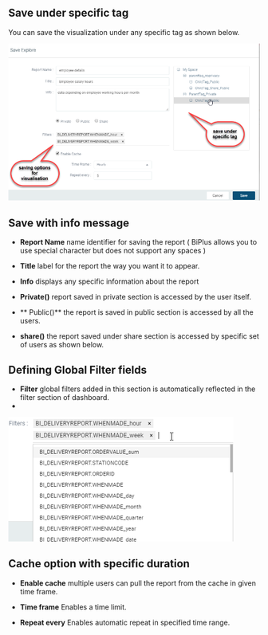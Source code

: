 ## Save under specific tag

You can save the visualization under any specific tag as shown below.

![enter image description here](https://raw.githubusercontent.com/sv18042016/fp1/e3b7bf2c45247e84daf15a733ebe46301c7a2004/images/saving%20report.png)

## Save with info message

- **Report Name** name identifier for saving the report ( BiPlus allows you to use special character but does not  support any spaces )

- **Title** label for the report the way you want it to appear.

- **Info** displays any specific information about the report

- **Private()** report saved in private section is accessed by the user itself.

- ** Public()** the report is saved in public section is accessed by all the users.

-  **share()** the report saved under share section is accessed by specific set of users as shown below.

## Defining Global Filter fields

- **Filter** global filters added in this section is automatically reflected in the filter section of  dashboard.
- 
![enter image description here](https://raw.githubusercontent.com/sv18042016/fp1/9b8eb3887fb798f871e12f13dddc254b0e845cc2/images/global_filter.png)

## Cache option with specific duration

- **Enable cache** multiple users can pull the report from the cache in given time frame.

- **Time frame** Enables a time limit.
 
- **Repeat every** Enables automatic repeat in specified time range.


<!--stackedit_data:
eyJoaXN0b3J5IjpbNTQyODUyMjM1XX0=
-->